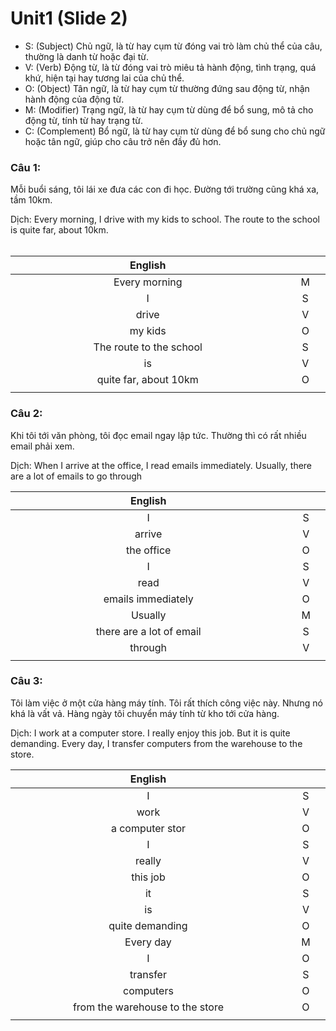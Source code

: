 # Unit1 (Slide 2)

- S: (Subject) Chủ ngữ, là từ hay cụm từ đóng vai trò làm chủ thể của câu, thường là danh từ hoặc đại từ.
- V: (Verb) Động từ, là từ đóng vai trò miêu tả hành động, tình trạng, quá khứ, hiện tại hay tương lai của chủ thể.
- O: (Object) Tân ngữ, là từ hay cụm từ thường đứng sau động từ, nhận hành động của động từ.
- M: (Modifier) Trạng ngữ, là từ hay cụm từ dùng để bổ sung, mô tả cho động từ, tính từ hay trạng từ.
- C: (Complement) Bổ ngữ, là từ hay cụm từ dùng để bổ sung cho chủ ngữ hoặc tân ngữ, giúp cho câu trở nên đầy đủ hơn.

### Câu 1:

Mỗi buổi sáng, tôi lái xe đưa các con đi học. Đường tới trường cũng khá xa, tầm 10km.

Dịch: Every morning, I drive with my kids to school. The route to the school is quite far, about 10km.<br><br>

| English | |
| :-: |:-: |
| Every morning| M |
| I| S |
| drive| V |
| my kids| O |
| The route to the school| S |
| is| V |
| quite far, about 10km| O |
|<img width=1500/>|<img width=150/>|


### Câu 2:
Khi tôi tới văn phòng, tôi đọc email ngay lập tức. Thường thì có rất nhiều email phải xem.

Dịch: When I arrive at the office, I read emails immediately. Usually, there are a lot of emails to go through

| English | |
| :-: |:-: |
| I| S |
| arrive| V |
| the office| O |
| I| S |
| read| V |
| emails immediately| O |
| Usually| M |
| there are a lot of email| S |
|through|V|
|<img width=1500/>|<img width=150/>|

### Câu 3:
Tôi làm việc ở một cửa hàng máy tính. Tôi rất thích công việc này. Nhưng nó khá là vất vả. Hàng ngày tôi chuyển máy tính từ kho tới cửa hàng.

Dịch: I work at a computer store. I really enjoy this job. But it is quite demanding. Every day, I transfer computers from the warehouse to the store.

| English | |
| :-: |:-: |
| I| S |
| work| V |
| a computer stor| O |
| I| S |
| really| V |
| this job | O |
| it| S |
| is| V |
| quite demanding| O |
|Every day|M|
|I|O|
|transfer|S|
|computers|O|
|from the warehouse to the store|O|
|<img width=1500/>|<img width=150/>|
